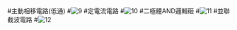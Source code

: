 #主動相移電路(低通)
#![9](https://github.com/jwirder/EC2024/assets/162286544/daa5e349-c438-45f9-8705-4ee0b3ac30b2)
#定電流電路
#![10](https://github.com/jwirder/EC2024/assets/162286544/3296147a-974f-4bd0-8362-3f41a23d1a77)
#二極體AND邏輯砸
#![11](https://github.com/jwirder/EC2024/assets/162286544/442b7acb-7ca2-4d92-a612-925604c36133)
#並聯截波電路
#![12](https://github.com/jwirder/EC2024/assets/162286544/d13a7c9a-6973-4290-8b96-c8899aa22144)
